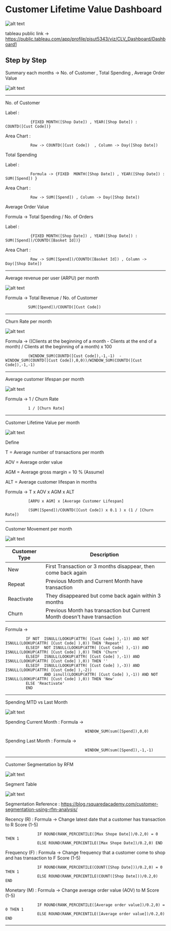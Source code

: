 # Customer Lifetime Value Dashboard

![alt text](https://github.com/PisutSukpool/BADS7105-CRM-analytics-and-intelligence/blob/main/Homework%2005/Main.png?raw=true)

tableau public link -> https://public.tableau.com/app/profile/pisut5343/viz/CLV_Dashboard/Dashboard1

## Step by Step

Summary each months -> No. of Customer , Total Spending , Average Order Value

![alt text](https://github.com/PisutSukpool/BADS7105-CRM-analytics-and-intelligence/blob/main/Homework%2005/Summary_each_month.png?raw=true)

--------------------
No. of Customer 

   Label : 
   
               {FIXED MONTH([Shop Date]) , YEAR([Shop Date]) : COUNTD([Cust Code])}
   
   Area Chart : 
   
               Row -> COUNTD([Cust Code])  , Column -> Day([Shop Date])

Total Spending

   Label : 
   
               Formula -> {FIXED  MONTH([Shop Date]) , YEAR([Shop Date]) : SUM([Spend]) }
   
   Area Chart : 
   
               Row -> SUM([Spend]) , Column -> Day([Shop Date])

Average Order Value

   Formula -> Total Spending / No. of Orders

   Label : 
         
               {FIXED MONTH([Shop Date]) , YEAR([Shop Date]) : SUM([Spend])/COUNTD([Basket Id])}
   
   Area Chart : 
   
               Row -> SUM([Spend])/COUNTD([Basket Id]) , Column -> Day([Shop Date])

--------------------
Average revenue per user (ARPU) per month

![alt text](https://github.com/PisutSukpool/BADS7105-CRM-analytics-and-intelligence/blob/main/Homework%2005/ARPU_per_Month.png?raw=true)
   
   Formula -> Total Revenue / No. of Customer
   
              SUM([Spend])/COUNTD([Cust Code])
   
--------------------
Churn Rate per month

![alt text](https://github.com/PisutSukpool/BADS7105-CRM-analytics-and-intelligence/blob/main/Homework%2005/ChurnRate_per_Month.png?raw=true)

   Formula ->  ((Clients at the beginning of a month - Clients at the end of a month) / Clients at the beginning of a month) x 100
   
              (WINDOW_SUM(COUNTD([Cust Code]),-1,-1)  -  WINDOW_SUM(COUNTD([Cust Code]),0,0))/WINDOW_SUM(COUNTD([Cust Code]),-1,-1)
   
--------------------
Average customer lifespan per month

![alt text](https://github.com/PisutSukpool/BADS7105-CRM-analytics-and-intelligence/blob/main/Homework%2005/ALT_per_Month.png?raw=true)

   Formula -> 1 / Churn Rate
   
              1 / [Churn Rate]
              
--------------------
Customer Lifetime Value per month

![alt text](https://github.com/PisutSukpool/BADS7105-CRM-analytics-and-intelligence/blob/main/Homework%2005/CLV_per_Month.png?raw=true)

   Define
   
   T = Average number of transactions per month
   
   AOV = Average order value
   
   AGM = Average gross margin = 10 % (Assume)
   
   ALT = Average customer lifespan in months
   
   Formula -> T x AOV x AGM x ALT
   
              [ARPU x AGM] x [Average Customer Lifespan]
              
              (SUM([Spend])/COUNTD([Cust Code]) x 0.1 ) x (1 / [Churn Rate])
              
--------------------
Customer Movement per month

![alt text](https://github.com/PisutSukpool/BADS7105-CRM-analytics-and-intelligence/blob/main/Homework%2005/CustMove_per_Month.png?raw=true)

| Customer Type | Description |
| ------------- | ------------- |
| New           | First Transaction or 3 months disappear, then come back again  |
| Repeat        | Previous Month and Current Month have transaction  |
| Reactivate    | They disappeared but come back again within 3 months  |
| Churn         | Previous Month has transaction but Current Month doesn't have transaction |

   Formula ->
    
             IF NOT  ISNULL(LOOKUP(ATTR( [Cust Code] ),-1)) AND NOT ISNULL(LOOKUP(ATTR( [Cust Code] ),0)) THEN 'Repeat'
             ELSEIF  NOT ISNULL(LOOKUP(ATTR( [Cust Code] ),-1)) AND ISNULL(LOOKUP(ATTR( [Cust Code] ),0)) THEN 'Churn'
             ELSEIF  ISNULL(LOOKUP(ATTR( [Cust Code] ),-1)) AND ISNULL(LOOKUP(ATTR( [Cust Code] ),0)) THEN ''
             ELSEIF  ISNULL(LOOKUP(ATTR( [Cust Code] ),-3)) AND ISNULL(LOOKUP(ATTR( [Cust Code] ),-2)) 
                     AND isnull(LOOKUP(ATTR( [Cust Code] ),-1)) AND NOT ISNULL(LOOKUP(ATTR( [Cust Code] ),0)) THEN 'New' 
             ELSE 'Reactivate'
             END

--------------------
Spending MTD vs Last Month

![alt text](https://github.com/PisutSukpool/BADS7105-CRM-analytics-and-intelligence/blob/main/Homework%2005/MTDvsLM.png?raw=true)

   Spending Current Month : Formula ->
      
                                       WINDOW_SUM(sum([Spend]),0,0)
                                       

   Spending Last Month : Formula ->
      
                                       WINDOW_SUM(sum([Spend]),-1,-1)        
                                       
--------------------
Customer Segmentation by RFM

![alt text](https://github.com/PisutSukpool/BADS7105-CRM-analytics-and-intelligence/blob/main/Homework%2005/RFM.png?raw=true)

Segment Table

![alt text](https://github.com/PisutSukpool/BADS7105-CRM-analytics-and-intelligence/blob/main/Homework%2005/RFM_ref.png?raw=true)

Segmentation Reference : https://blog.rsquaredacademy.com/customer-segmentation-using-rfm-analysis/

   Recency (R) : Formula -> Change latest date that a customer has transaction to R Score (1-5)
   
                  IF ROUND(RANK_PERCENTILE([Max Shope Date])/0.2,0) = 0 THEN 1
                  ELSE ROUND(RANK_PERCENTILE([Max Shope Date])/0.2,0) END
                  
   Frequency (F) : Formula -> Change frequency that a customer come to shop and has transaction to F Score (1-5)
   
                  IF ROUND(RANK_PERCENTILE(COUNT([Shop Date]))/0.2,0) = 0 THEN 1
                  ELSE ROUND(RANK_PERCENTILE(COUNT([Shop Date]))/0.2,0) END
                  
   Monetary (M) : Formula -> Change average order value (AOV) to M Score (1-5)
   
                  IF ROUND(RANK_PERCENTILE([Average order value])/0.2,0) = 0 THEN 1
                  ELSE ROUND(RANK_PERCENTILE([Average order value])/0.2,0) END   
                  
--------------------
